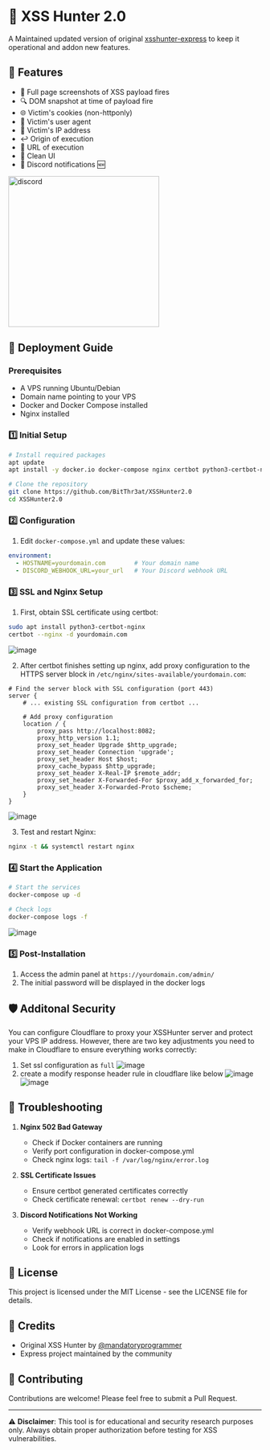 # 🎯 XSS Hunter 2.0

A Maintained updated version of original [xsshunter-express](https://github.com/mandatoryprogrammer/xsshunter-express) to keep it operational and addon new features.

## 🌟 Features

- 📸 Full page screenshots of XSS payload fires
- 🔍 DOM snapshot at time of payload fire  
- 🌐 Victim's cookies (non-httponly)
- 📱 Victim's user agent
- 📍 Victim's IP address
- ↩️ Origin of execution
- 🔗 URL of execution
- 🎨 Clean UI
- 🔔 Discord notifications 🆕
<img src="https://github.com/user-attachments/assets/f4c3f2db-bcea-4316-9acf-490fdf0901b6" alt="discord" width="300">

## 🚀 Deployment Guide

### Prerequisites

- A VPS running Ubuntu/Debian
- Domain name pointing to your VPS
- Docker and Docker Compose installed
- Nginx installed

### 1️⃣ Initial Setup

```bash
# Install required packages
apt update
apt install -y docker.io docker-compose nginx certbot python3-certbot-nginx

# Clone the repository
git clone https://github.com/BitThr3at/XSSHunter2.0  
cd XSSHunter2.0
```

### 2️⃣ Configuration

1. Edit `docker-compose.yml` and update these values:
```yaml
environment:
  - HOSTNAME=yourdomain.com        # Your domain name
  - DISCORD_WEBHOOK_URL=your_url   # Your Discord webhook URL
```

### 3️⃣ SSL and Nginx Setup

1. First, obtain SSL certificate using certbot:
```bash
sudo apt install python3-certbot-nginx
certbot --nginx -d yourdomain.com
```
![image](https://github.com/user-attachments/assets/1cc5b76a-0ac5-4767-bcfc-33afd7cd1c97)

2. After certbot finishes setting up nginx, add proxy configuration to the HTTPS server block in `/etc/nginx/sites-available/yourdomain.com`:
```nginx
# Find the server block with SSL configuration (port 443)
server {
    # ... existing SSL configuration from certbot ...

    # Add proxy configuration
    location / {
        proxy_pass http://localhost:8082;
        proxy_http_version 1.1;
        proxy_set_header Upgrade $http_upgrade;
        proxy_set_header Connection 'upgrade';
        proxy_set_header Host $host;
        proxy_cache_bypass $http_upgrade;
        proxy_set_header X-Real-IP $remote_addr;
        proxy_set_header X-Forwarded-For $proxy_add_x_forwarded_for;
        proxy_set_header X-Forwarded-Proto $scheme;
    }
}
```
![image](https://github.com/user-attachments/assets/0b6b0bcd-9de8-4b04-aa55-2a4d9b5accc8)

3. Test and restart Nginx:
```bash
nginx -t && systemctl restart nginx
```

### 4️⃣ Start the Application

```bash
# Start the services
docker-compose up -d

# Check logs
docker-compose logs -f
```
![image](https://github.com/user-attachments/assets/d6f0020d-c6cd-4b17-a9b1-9dafc845f236)


### 5️⃣ Post-Installation

1. Access the admin panel at `https://yourdomain.com/admin/`
2. The initial password will be displayed in the docker logs
   
## 🛡️ Additonal Security
You can configure Cloudflare to proxy your XSSHunter server and protect your VPS IP address. However, there are two key adjustments you need to make in Cloudflare to ensure everything works correctly:
1. Set ssl configuration as `full`
![image](https://github.com/user-attachments/assets/03260520-6c68-4e2c-9355-55b2ef464f4f)
2. create a modify response header rule in cloudflare like below
![image](https://github.com/user-attachments/assets/e52c7a6a-3fe4-4b6d-82bc-5f9137dcbbbe)
![image](https://github.com/user-attachments/assets/8835e4c0-652f-4611-924c-c9c1ad110a3f)



## 🔧 Troubleshooting

1. **Nginx 502 Bad Gateway**
   - Check if Docker containers are running
   - Verify port configuration in docker-compose.yml
   - Check nginx logs: `tail -f /var/log/nginx/error.log`

2. **SSL Certificate Issues**
   - Ensure certbot generated certificates correctly
   - Check certificate renewal: `certbot renew --dry-run`

3. **Discord Notifications Not Working**
   - Verify webhook URL is correct in docker-compose.yml
   - Check if notifications are enabled in settings
   - Look for errors in application logs

## 📝 License

This project is licensed under the MIT License - see the LICENSE file for details.

## 🙏 Credits

- Original XSS Hunter by [@mandatoryprogrammer](https://github.com/mandatoryprogrammer)
- Express project maintained by the community

## 🤝 Contributing

Contributions are welcome! Please feel free to submit a Pull Request.

---
⚠️ **Disclaimer**: This tool is for educational and security research purposes only. Always obtain proper authorization before testing for XSS vulnerabilities.
